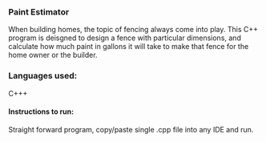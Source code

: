 
### Paint Estimator
  When building homes, the topic of fencing always come into play. This C++ program is deisgned to design a fence with particular dimensions, and calculate how much paint in gallons it will take to make that fence for the home owner or the builder.

### Languages used:
  C+++

#### Instructions to run:
  Straight forward program, copy/paste single .cpp file into any IDE and run.
